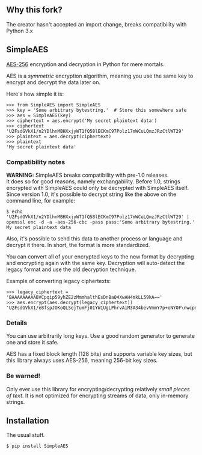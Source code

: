 ## Why this fork?

The creator hasn't accepted an import change, breaks compatibility with Python 3.x

## SimpleAES

[AES-256](http://en.wikipedia.org/wiki/Advanced_Encryption_Standard) encryption
and decryption in Python for mere mortals.

AES is a _symmetric_ encryption algorithm, meaning you use the same key to
encrypt and decrypt the data later on.

Here's how simple it is:

```pycon
>>> from SimpleAES import SimpleAES
>>> key = 'Some arbitrary bytestring.'  # Store this somewhere safe
>>> aes = SimpleAES(key)
>>> ciphertext = aes.encrypt('My secret plaintext data')
>>> ciphertext
'U2FsdGVkX1/n2YDlhnMBHXxjyWT1fQ58lECKmC97Polz17mWCuLQmzJRzCtlWT29'
>>> plaintext = aes.decrypt(ciphertext)
>>> plaintext
'My secret plaintext data'
```


### Compatibility notes

**WARNING:** SimpleAES breaks compatibility with pre-1.0 releases.  
It does so for good reasons, namely exchangability.  Before 1.0, strings
encrypted with SimpleAES could only be decrypted with SimpleAES itself.  Since
version 1.0, it's possible to decrypt string like the above on the command
line, for example:

```console
$ echo 'U2FsdGVkX1/n2YDlhnMBHXxjyWT1fQ58lECKmC97Polz17mWCuLQmzJRzCtlWT29' | openssl enc -d -a -aes-256-cbc -pass pass:'Some arbitrary bytestring.'
My secret plaintext data
```

Also, it's possible to send this data to another process or language and
decrypt it there.  In short, the format is more standardized.

You can convert all of your encrypted keys to the new format by decrypting and
encrypting again with the same key.  Decryption will auto-detect the legacy
format and use the old decryption technique.

Example of converting legacy ciphertexts:

```pycon
>>> legacy_ciphertext = 'BAAAAAAAAABVCpqip59yhZE2zMmmhalthEsDnBaQ4XwAH4mkLL59kA=='
>>> aes.encrypt(aes.decrypt(legacy_ciphertext))
'U2FsdGVkX1/e8fspJOKoQLSejTumFj01YW1UgLPhrvAiM3A34bevVmmY7p+oNYOF\nwcpnPNmI6xyVKtjpVm+ElQ=='
```


### Details

You can use arbitrarily long keys.  Use a good random generator to generate one
and store it safe.

AES has a fixed block length (128 bits) and supports variable key sizes, but
this library always uses AES-256, meaning 256-bit key sizes.


### Be warned!

Only ever use this library for encrypting/decrypting relatively *small pieces
of text*.  It is not optimized for encrypting streams of data, only in-memory
strings.


## Installation

The usual stuff.

    $ pip install SimpleAES

